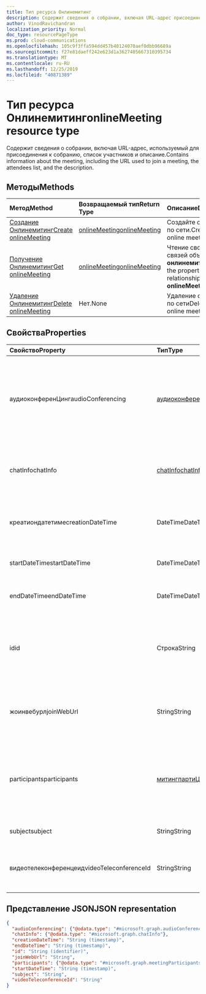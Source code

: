 ```yaml
---
title: Тип ресурса Онлинемитинг
description: Содержит сведения о собрании, включая URL-адрес присоединения, список участников и описание.
author: VinodRavichandran
localization_priority: Normal
doc_type: resourcePageType
ms.prod: cloud-communications
ms.openlocfilehash: 105c9f3ffa594dd457b40124070aef0dbb96689a
ms.sourcegitcommit: f27e81daeff242e623d1a3627405667310395734
ms.translationtype: MT
ms.contentlocale: ru-RU
ms.lasthandoff: 12/25/2019
ms.locfileid: "40871389"
---
```

# <a name="onlinemeeting-resource-type"></a><span data-ttu-id="3e1b3-103">Тип ресурса Онлинемитинг</span><span class="sxs-lookup"><span data-stu-id="3e1b3-103">onlineMeeting resource type</span></span>

<span data-ttu-id="3e1b3-104">Содержит сведения о собрании, включая URL-адрес, используемый для присоединения к собранию, список участников и описание.</span><span class="sxs-lookup"><span data-stu-id="3e1b3-104">Contains information about the meeting, including the URL used to join a meeting, the attendees list, and the description.</span></span>

## <a name="methods"></a><span data-ttu-id="3e1b3-105">Методы</span><span class="sxs-lookup"><span data-stu-id="3e1b3-105">Methods</span></span>

| <span data-ttu-id="3e1b3-106">Метод</span><span class="sxs-lookup"><span data-stu-id="3e1b3-106">Method</span></span>         | <span data-ttu-id="3e1b3-107">Возвращаемый тип</span><span class="sxs-lookup"><span data-stu-id="3e1b3-107">Return Type</span></span> | <span data-ttu-id="3e1b3-108">Описание</span><span class="sxs-lookup"><span data-stu-id="3e1b3-108">Description</span></span> |
|:---------------|:--------|:----------|
| [<span data-ttu-id="3e1b3-109">Создание Онлинемитинг</span><span class="sxs-lookup"><span data-stu-id="3e1b3-109">Create onlineMeeting</span></span>](../api/application-post-onlineMeetings.md) | [<span data-ttu-id="3e1b3-110">onlineMeeting</span><span class="sxs-lookup"><span data-stu-id="3e1b3-110">onlineMeeting</span></span>](onlinemeeting.md) | <span data-ttu-id="3e1b3-111">Создайте собрание по сети.</span><span class="sxs-lookup"><span data-stu-id="3e1b3-111">Create an online meeting.</span></span> |
| [<span data-ttu-id="3e1b3-112">Получение Онлинемитинг</span><span class="sxs-lookup"><span data-stu-id="3e1b3-112">Get onlineMeeting</span></span>](../api/onlinemeeting-get.md) | [<span data-ttu-id="3e1b3-113">onlineMeeting</span><span class="sxs-lookup"><span data-stu-id="3e1b3-113">onlineMeeting</span></span>](onlinemeeting.md) | <span data-ttu-id="3e1b3-114">Чтение свойств и связей объекта **онлинемитинг** .</span><span class="sxs-lookup"><span data-stu-id="3e1b3-114">Read the properties and relationships of an **onlineMeeting** object.</span></span> |
| [<span data-ttu-id="3e1b3-115">Удаление Онлинемитинг</span><span class="sxs-lookup"><span data-stu-id="3e1b3-115">Delete onlineMeeting</span></span>](../api/onlinemeeting-delete.md) | <span data-ttu-id="3e1b3-116">Нет.</span><span class="sxs-lookup"><span data-stu-id="3e1b3-116">None</span></span> | <span data-ttu-id="3e1b3-117">Удаление собрания по сети</span><span class="sxs-lookup"><span data-stu-id="3e1b3-117">Delete an online meeting</span></span> |

## <a name="properties"></a><span data-ttu-id="3e1b3-118">Свойства</span><span class="sxs-lookup"><span data-stu-id="3e1b3-118">Properties</span></span>

| <span data-ttu-id="3e1b3-119">Свойство</span><span class="sxs-lookup"><span data-stu-id="3e1b3-119">Property</span></span>                  | <span data-ttu-id="3e1b3-120">Тип</span><span class="sxs-lookup"><span data-stu-id="3e1b3-120">Type</span></span>                                                   | <span data-ttu-id="3e1b3-121">Описание</span><span class="sxs-lookup"><span data-stu-id="3e1b3-121">Description</span></span>                                                                                                                |
| :------------------------ | :----------------------------------------------------- | :------------------------------------------------------------------------------------------------------------------------- |
| <span data-ttu-id="3e1b3-122">аудиоконференЦинг</span><span class="sxs-lookup"><span data-stu-id="3e1b3-122">audioConferencing</span></span>         | [<span data-ttu-id="3e1b3-123">аудиоконференЦинг</span><span class="sxs-lookup"><span data-stu-id="3e1b3-123">audioConferencing</span></span>](audioconferencing.md)              | <span data-ttu-id="3e1b3-124">Сведения о телефонном доступе (телефонное подключение) для собрания по сети.</span><span class="sxs-lookup"><span data-stu-id="3e1b3-124">The phone access (dial-in) information for an online meeting.</span></span> <span data-ttu-id="3e1b3-125">Только для чтения.</span><span class="sxs-lookup"><span data-stu-id="3e1b3-125">Read-only.</span></span> |
| <span data-ttu-id="3e1b3-126">chatInfo</span><span class="sxs-lookup"><span data-stu-id="3e1b3-126">chatInfo</span></span>                  | [<span data-ttu-id="3e1b3-127">chatInfo</span><span class="sxs-lookup"><span data-stu-id="3e1b3-127">chatInfo</span></span>](chatinfo.md)                                | <span data-ttu-id="3e1b3-128">Сведения о чате, связанные с этим собранием по сети.</span><span class="sxs-lookup"><span data-stu-id="3e1b3-128">The chat information associated with this online meeting.</span></span> |
| <span data-ttu-id="3e1b3-129">креатиондатетиме</span><span class="sxs-lookup"><span data-stu-id="3e1b3-129">creationDateTime</span></span>          | <span data-ttu-id="3e1b3-130">DateTime</span><span class="sxs-lookup"><span data-stu-id="3e1b3-130">DateTime</span></span>                                               | <span data-ttu-id="3e1b3-131">Время создания собрания в формате UTC.</span><span class="sxs-lookup"><span data-stu-id="3e1b3-131">The meeting creation time in UTC.</span></span> <span data-ttu-id="3e1b3-132">Только для чтения.</span><span class="sxs-lookup"><span data-stu-id="3e1b3-132">Read-only.</span></span> |
| <span data-ttu-id="3e1b3-133">startDateTime</span><span class="sxs-lookup"><span data-stu-id="3e1b3-133">startDateTime</span></span>             | <span data-ttu-id="3e1b3-134">DateTime</span><span class="sxs-lookup"><span data-stu-id="3e1b3-134">DateTime</span></span>                                               | <span data-ttu-id="3e1b3-135">Время начала собрания в формате UTC.</span><span class="sxs-lookup"><span data-stu-id="3e1b3-135">The meeting start time in UTC.</span></span> |
| <span data-ttu-id="3e1b3-136">endDateTime</span><span class="sxs-lookup"><span data-stu-id="3e1b3-136">endDateTime</span></span>               | <span data-ttu-id="3e1b3-137">DateTime</span><span class="sxs-lookup"><span data-stu-id="3e1b3-137">DateTime</span></span>                                               | <span data-ttu-id="3e1b3-138">Время окончания собрания в формате UTC.</span><span class="sxs-lookup"><span data-stu-id="3e1b3-138">The meeting end time in UTC.</span></span> |
| <span data-ttu-id="3e1b3-139">id</span><span class="sxs-lookup"><span data-stu-id="3e1b3-139">id</span></span>                        | <span data-ttu-id="3e1b3-140">Строка</span><span class="sxs-lookup"><span data-stu-id="3e1b3-140">String</span></span>                                                 | <span data-ttu-id="3e1b3-141">ИДЕНТИФИКАТОР по умолчанию, связанный с собранием по сети.</span><span class="sxs-lookup"><span data-stu-id="3e1b3-141">The default ID associated with the online meeting.</span></span> <span data-ttu-id="3e1b3-142">Только для чтения.</span><span class="sxs-lookup"><span data-stu-id="3e1b3-142">Read-only.</span></span> |
| <span data-ttu-id="3e1b3-143">жоинвебурл</span><span class="sxs-lookup"><span data-stu-id="3e1b3-143">joinWebUrl</span></span>                | <span data-ttu-id="3e1b3-144">String</span><span class="sxs-lookup"><span data-stu-id="3e1b3-144">String</span></span>                                                 | <span data-ttu-id="3e1b3-145">URL-адрес присоединения к собранию по сети.</span><span class="sxs-lookup"><span data-stu-id="3e1b3-145">The join URL of the online meeting.</span></span> <span data-ttu-id="3e1b3-146">Только для чтения.</span><span class="sxs-lookup"><span data-stu-id="3e1b3-146">Read-only.</span></span>|
| <span data-ttu-id="3e1b3-147">participants</span><span class="sxs-lookup"><span data-stu-id="3e1b3-147">participants</span></span>              | [<span data-ttu-id="3e1b3-148">митингпартиЦипантс</span><span class="sxs-lookup"><span data-stu-id="3e1b3-148">meetingParticipants</span></span>](meetingparticipants.md)          | <span data-ttu-id="3e1b3-149">Участники, связанные с собранием по сети.</span><span class="sxs-lookup"><span data-stu-id="3e1b3-149">The participants associated with the online meeting.</span></span>  <span data-ttu-id="3e1b3-150">Сюда входят Организатор и участники.</span><span class="sxs-lookup"><span data-stu-id="3e1b3-150">This includes the organizer and the attendees.</span></span> |
| <span data-ttu-id="3e1b3-151">subject</span><span class="sxs-lookup"><span data-stu-id="3e1b3-151">subject</span></span>                   | <span data-ttu-id="3e1b3-152">String</span><span class="sxs-lookup"><span data-stu-id="3e1b3-152">String</span></span>                                                 | <span data-ttu-id="3e1b3-153">Тема собрания по сети.</span><span class="sxs-lookup"><span data-stu-id="3e1b3-153">The subject of the online meeting.</span></span> |
| <span data-ttu-id="3e1b3-154">видеотелеконференцеид</span><span class="sxs-lookup"><span data-stu-id="3e1b3-154">videoTeleconferenceId</span></span>     | <span data-ttu-id="3e1b3-155">String</span><span class="sxs-lookup"><span data-stu-id="3e1b3-155">String</span></span>                                                 | <span data-ttu-id="3e1b3-156">Идентификатор телеконференций видеио.</span><span class="sxs-lookup"><span data-stu-id="3e1b3-156">The videio teleconferencing ID.</span></span> <span data-ttu-id="3e1b3-157">Только для чтения.</span><span class="sxs-lookup"><span data-stu-id="3e1b3-157">Read-only.</span></span> |


## <a name="json-representation"></a><span data-ttu-id="3e1b3-158">Представление JSON</span><span class="sxs-lookup"><span data-stu-id="3e1b3-158">JSON representation</span></span>

<!-- {
  "blockType": "resource",
  "optionalProperties": [

  ],
  "@odata.type": "microsoft.graph.onlineMeeting"
}-->
```json
{
  "audioConferencing": {"@odata.type": "#microsoft.graph.audioConferencing"},
  "chatInfo": {"@odata.type": "#microsoft.graph.chatInfo"},
  "creationDateTime": "String (timestamp)",
  "endDateTime": "String (timestamp)",
  "id": "String (identifier)",
  "joinWebUrl": "String",
  "participants": {"@odata.type": "#microsoft.graph.meetingParticipants"},
  "startDateTime": "String (timestamp)",
  "subject": "String",
  "videoTeleconferenceId": "String"
}
```

<!-- uuid: 8fcb5dbc-d5aa-4681-8e31-b001d5168d79
2015-10-25 14:57:30 UTC -->
<!-- {
  "type": "#page.annotation",
  "description": "onlineMeeting resource",
  "keywords": "",
  "section": "documentation",
  "tocPath": ""
}-->
